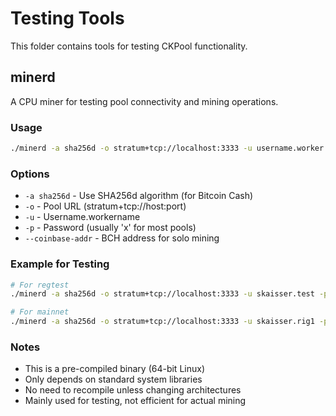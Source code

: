 # Testing Tools

This folder contains tools for testing CKPool functionality.

## minerd

A CPU miner for testing pool connectivity and mining operations.

### Usage
```bash
./minerd -a sha256d -o stratum+tcp://localhost:3333 -u username.worker -p x --coinbase-addr=<BCH_ADDRESS>
```

### Options
- `-a sha256d` - Use SHA256d algorithm (for Bitcoin Cash)
- `-o` - Pool URL (stratum+tcp://host:port)
- `-u` - Username.workername
- `-p` - Password (usually 'x' for most pools)
- `--coinbase-addr` - BCH address for solo mining

### Example for Testing
```bash
# For regtest
./minerd -a sha256d -o stratum+tcp://localhost:3333 -u skaisser.test -p x --coinbase-addr=bchreg:qqugw9vuyndj3wd8ewuxll8zs29j96mh3v93fxhygd

# For mainnet
./minerd -a sha256d -o stratum+tcp://localhost:3333 -u skaisser.rig1 -p x
```

### Notes
- This is a pre-compiled binary (64-bit Linux)
- Only depends on standard system libraries
- No need to recompile unless changing architectures
- Mainly used for testing, not efficient for actual mining